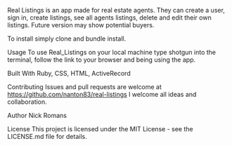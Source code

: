 
Real Listings is an app made for real estate agents.  They can create a user, sign in, create listings, see all agents listings, delete and edit their own listings.  Future version may show potential buyers.

To install simply clone and bundle install.

Usage
To use Real_Listings on your local machine type shotgun into the terminal, follow the link to your browser and being using the app.

Built With
Ruby, CSS, HTML, ActiveRecord

Contributing
Issues and pull requests are welcome at https://github.com/nanton83/real-listings I welcome all ideas and collaboration.

Author
Nick Romans

License
This project is licensed under the MIT License - see the LICENSE.md file for details.

